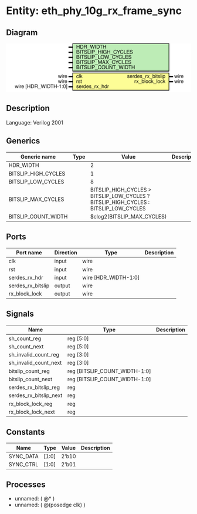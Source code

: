 # Entity: eth_phy_10g_rx_frame_sync

## Diagram

![Diagram](eth_phy_10g_rx_frame_sync.svg "Diagram")
## Description

Language: Verilog 2001
 
## Generics

| Generic name        | Type | Value                                                                               | Description |
| ------------------- | ---- | ----------------------------------------------------------------------------------- | ----------- |
| HDR_WIDTH           |      | 2                                                                                   |             |
| BITSLIP_HIGH_CYCLES |      | 1                                                                                   |             |
| BITSLIP_LOW_CYCLES  |      | 8                                                                                   |             |
| BITSLIP_MAX_CYCLES  |      | BITSLIP_HIGH_CYCLES > BITSLIP_LOW_CYCLES ? BITSLIP_HIGH_CYCLES : BITSLIP_LOW_CYCLES |             |
| BITSLIP_COUNT_WIDTH |      | $clog2(BITSLIP_MAX_CYCLES)                                                          |             |
## Ports

| Port name         | Direction | Type                 | Description |
| ----------------- | --------- | -------------------- | ----------- |
| clk               | input     | wire                 |             |
| rst               | input     | wire                 |             |
| serdes_rx_hdr     | input     | wire [HDR_WIDTH-1:0] |             |
| serdes_rx_bitslip | output    | wire                 |             |
| rx_block_lock     | output    | wire                 |             |
## Signals

| Name                   | Type                          | Description |
| ---------------------- | ----------------------------- | ----------- |
| sh_count_reg           | reg [5:0]                     |             |
| sh_count_next          | reg [5:0]                     |             |
| sh_invalid_count_reg   | reg [3:0]                     |             |
| sh_invalid_count_next  | reg [3:0]                     |             |
| bitslip_count_reg      | reg [BITSLIP_COUNT_WIDTH-1:0] |             |
| bitslip_count_next     | reg [BITSLIP_COUNT_WIDTH-1:0] |             |
| serdes_rx_bitslip_reg  | reg                           |             |
| serdes_rx_bitslip_next | reg                           |             |
| rx_block_lock_reg      | reg                           |             |
| rx_block_lock_next     | reg                           |             |
## Constants

| Name      | Type  | Value | Description |
| --------- | ----- | ----- | ----------- |
| SYNC_DATA | [1:0] | 2'b10 |             |
| SYNC_CTRL | [1:0] | 2'b01 |             |
## Processes
- unnamed: ( @* )
- unnamed: ( @(posedge clk) )
